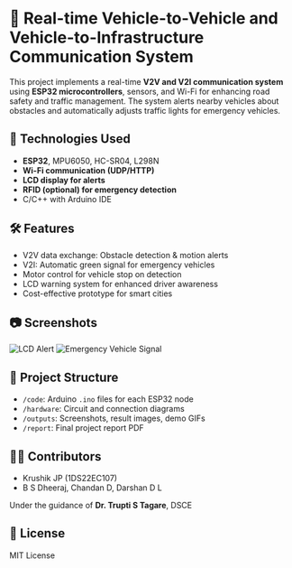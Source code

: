 
# 🚗 Real-time Vehicle-to-Vehicle and Vehicle-to-Infrastructure Communication System

This project implements a real-time **V2V and V2I communication system** using **ESP32 microcontrollers**, sensors, and Wi-Fi for enhancing road safety and traffic management. The system alerts nearby vehicles about obstacles and automatically adjusts traffic lights for emergency vehicles.

## 📡 Technologies Used

- **ESP32**, MPU6050, HC-SR04, L298N
- **Wi-Fi communication (UDP/HTTP)**
- **LCD display for alerts**
- **RFID (optional) for emergency detection**
- C/C++ with Arduino IDE

## 🛠️ Features

- V2V data exchange: Obstacle detection & motion alerts
- V2I: Automatic green signal for emergency vehicles
- Motor control for vehicle stop on detection
- LCD warning system for enhanced driver awareness
- Cost-effective prototype for smart cities

## 📷 Screenshots

![LCD Alert](outputs/lcd_display.png)
![Emergency Vehicle Signal](outputs/emergency_signal.gif)

## 📁 Project Structure

- `/code`: Arduino `.ino` files for each ESP32 node
- `/hardware`: Circuit and connection diagrams
- `/outputs`: Screenshots, result images, demo GIFs
- `/report`: Final project report PDF

## 👨‍🔧 Contributors

- Krushik JP (1DS22EC107)
- B S Dheeraj, Chandan D, Darshan D L

Under the guidance of **Dr. Trupti S Tagare**, DSCE

## 📄 License
MIT License
